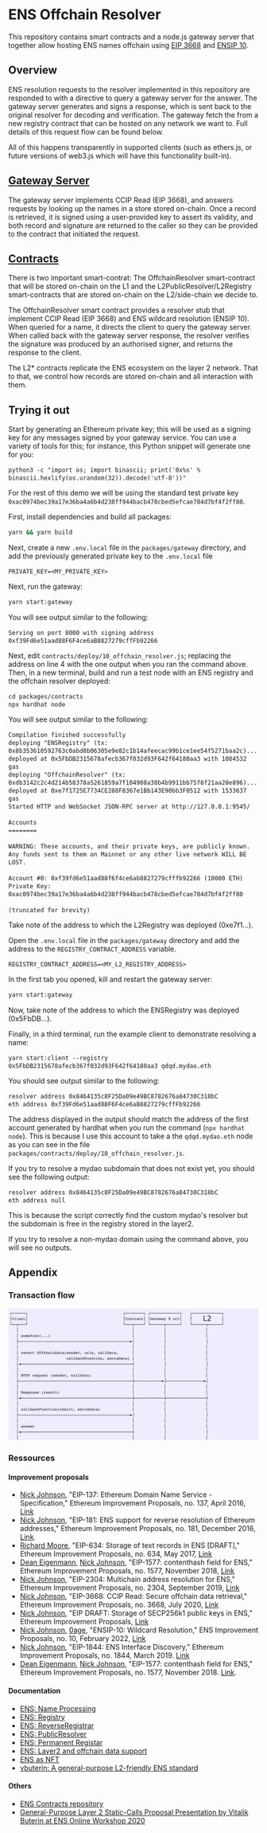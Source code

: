# ENS Offchain Resolver

This repository contains smart contracts and a node.js gateway server that together allow hosting ENS names offchain using [EIP 3668](https://eips.ethereum.org/EIPS/eip-3668) and [ENSIP 10](https://docs.ens.domains/ens-improvement-proposals/ensip-10-wildcard-resolution).

## Overview

ENS resolution requests to the resolver implemented in this repository are responded to with a directive to query a gateway server for the answer. The gateway server generates and signs a response, which is sent back to the original resolver for decoding and verification. The gateway fetch the from a new registry contract that can be hosted on any network we want to. Full details of this request flow can be found below.

All of this happens transparently in supported clients (such as ethers.js, or future versions of web3.js which will have this functionality built-in).

## [Gateway Server](packages/gateway)

The gateway server implements CCIP Read (EIP 3668), and answers requests by looking up the names in a store stored on-chain. Once a record is retrieved, it is signed using a user-provided key to assert its validity, and both record and signature are returned to the caller so they can be provided to the contract that initiated the request.

## [Contracts](packages/contracts)

There is two important smart-contrat: The OffchainResolver smart-contract that will be stored on-chain on the L1 and the L2PublicResolver/L2Registry smart-contracts that are stored on-chain on the L2/side-chain we decide to.

The OffchainResolver smart contract provides a resolver stub that implement CCIP Read (EIP 3668) and ENS wildcard resolution (ENSIP 10). When queried for a name, it directs the client to query the gateway server. When called back with the gateway server response, the resolver verifies the signature was produced by an authorised signer, and returns the response to the client.

The L2* contracts replicate the ENS ecosystem on the layer 2 network. That to that, we control how records are stored on-chain and all interaction with them.

## Trying it out

Start by generating an Ethereum private key; this will be used as a signing key for any messages signed by your gateway service. You can use a variety of tools for this; for instance, this Python snippet will generate one for you:

```
python3 -c "import os; import binascii; print('0x%s' % binascii.hexlify(os.urandom(32)).decode('utf-8'))"
```

For the rest of this demo we will be using the standard test private key `0xac0974bec39a17e36ba4a6b4d238ff944bacb478cbed5efcae784d7bf4f2ff80`.

First, install dependencies and build all packages:

```bash
yarn && yarn build
```

Next, create a new `.env.local` file in the `packages/gateway` directory, and add the previously generated private key to the `.env.local` file

```
PRIVATE_KEY=<MY_PRIVATE_KEY>
```

Next, run the gateway:

```bash
yarn start:gateway
```

You will see output similar to the following:
```
Serving on port 8000 with signing address 0xf39Fd6e51aad88F6F4ce6aB8827279cffFb92266
```

Next, edit `contracts/deploy/10_offchain_resolver.js`; replacing the address on line 4 with the one output when you ran the command above. Then, in a new terminal, build and run a test node with an ENS registry and the offchain resolver deployed:

```
cd packages/contracts
npx hardhat node
```

You will see output similar to the following:

```
Compilation finished successfully
deploying "ENSRegistry" (tx: 0x8b353610592763c0abd8b06305e9e82c1b14afeecac99b1ce1ee54f5271baa2c)...: deployed at 0x5FbDB2315678afecb367f032d93F642f64180aa3 with 1084532 gas
deploying "OffchainResolver" (tx: 0xdb3142c2c4d214b58378a5261859a7f104908a38b4b9911bb75f8f21aa28e896)...: deployed at 0xe7f1725E7734CE288F8367e1Bb143E90bb3F0512 with 1533637 gas
Started HTTP and WebSocket JSON-RPC server at http://127.0.0.1:9545/

Accounts
========

WARNING: These accounts, and their private keys, are publicly known.
Any funds sent to them on Mainnet or any other live network WILL BE LOST.

Account #0: 0xf39fd6e51aad88f6f4ce6ab8827279cfffb92266 (10000 ETH)
Private Key: 0xac0974bec39a17e36ba4a6b4d238ff944bacb478cbed5efcae784d7bf4f2ff80

(truncated for brevity)
```

Take note of the address to which the L2Registry was deployed (0xe7f1...).

Open the `.env.local` file in the `packages/gateway` directory and add the address to the `REGISTRY_CONTRACT_ADDRESS` variable.

```
REGISTRY_CONTRACT_ADDRESS=<MY_L2_REGISTRY_ADDRESS>
```

In the first tab you opened, kill and restart the gateway server:

```bash
yarn start:gateway
```

Now, take note of the address to which the ENSRegistry was deployed (0x5FbDB...).

Finally, in a third terminal, run the example client to demonstrate resolving a name:

```
yarn start:client --registry 0x5FbDB2315678afecb367f032d93F642f64180aa3 qdqd.mydao.eth
```

You should see output similar to the following:

```
resolver address 0x8464135c8F25Da09e49BC8782676a84730C318bC
eth address 0xf39Fd6e51aad88F6F4ce6aB8827279cffFb92266
```

The address displayed in the output should match the address of the first account generated by hardhat when you run the command (`npx hardhat node`). This is because I use this account to take a the `qdqd.mydao.eth` node as you can see in the file `packages/contracts/deploy/10_offchain_resolver.js`.

If you try to resolve a mydao subdomain that does not exist yet, you should see the following output:

```
resolver address 0x8464135c8F25Da09e49BC8782676a84730C318bC
eth address null
```

This is because the script correctly find the custom mydao's resolver but the subdomain is free in the registry stored in the layer2.

If you try to resolve a non-mydao domain using the command above, you will see no outputs.

## Appendix

### Transaction flow

![l2-request-flow](./assets/l2-request-flow.png)

### Ressources

#### Improvement proposals

- [Nick Johnson](https://github.com/arachnid), "EIP-137: Ethereum Domain Name Service - Specification," Ethereum Improvement Proposals, no. 137, April 2016, [Link](https://eips.ethereum.org/EIPS/eip-137)
- [Nick Johnson](https://github.com/arachnid), "EIP-181: ENS support for reverse resolution of Ethereum addresses," Ethereum Improvement Proposals, no. 181, December 2016, [Link](https://eips.ethereum.org/EIPS/eip-181).
- [Richard Moore](https://github.com/ricmoo), "EIP-634: Storage of text records in ENS [DRAFT]," Ethereum Improvement Proposals, no. 634, May 2017, [Link](https://eips.ethereum.org/EIPS/eip-634)
- [Dean Eigenmann](https://github.com/arachnid), [Nick Johnson](https://github.com/arachnid), "EIP-1577: contenthash field for ENS," Ethereum Improvement Proposals, no. 1577, November 2018, [Link](https://eips.ethereum.org/EIPS/eip-1577)
- [Nick Johnson](https://github.com/arachnid), "EIP-2304: Multichain address resolution for ENS," Ethereum Improvement Proposals, no. 2304, September 2019, [Link](https://eips.ethereum.org/EIPS/eip-2304)
- [Nick Johnson](https://github.com/arachnid), "EIP-3668: CCIP Read: Secure offchain data retrieval," Ethereum Improvement Proposals, no. 3668, July 2020, [Link](https://eips.ethereum.org/EIPS/eip-3668)
- [Nick Johnson](https://github.com/arachnid), "EIP DRAFT: Storage of SECP256k1 public keys in ENS," Ethereum Improvement Proposals, [Link](https://github.com/Arachnid/EIPs/blob/56cce2377d4b1f38632315a6aa71ac980202f9cf/EIPS/eip-draft-ens-public-keys.md)
- [Nick Johnson](https://github.com/arachnid), [0age](https://github.com/0age), "ENSIP-10: Wildcard Resolution," ENS Improvement Proposals, no. 10, February 2022, [Link](https://docs.ens.domains/ens-improvement-proposals/ensip-10-wildcard-resolution)
- [Nick Johnson](https://github.com/arachnid), "EIP-1844: ENS Interface Discovery," Ethereum Improvement Proposals, no. 1844, March 2019. [Link](https://eips.ethereum.org/EIPS/eip-1844)
- [Dean Eigenmann](mailto:dean@ens.domains), [Nick Johnson](mailto:nick@ens.domains), "EIP-1577: contenthash field for ENS," Ethereum Improvement Proposals, no. 1577, November 2018. [Link](https://eips.ethereum.org/EIPS/eip-1577).

#### Documentation

- [ENS: Name Processing](https://docs.ens.domains/contract-api-reference/name-processing)
- [ENS: Registry](https://docs.ens.domains/contract-api-reference/ens)
- [ENS: ReverseRegistrar](https://docs.ens.domains/contract-api-reference/reverseregistrar)
- [ENS: PublicResolver](https://docs.ens.domains/contract-api-reference/publicresolver)
- [ENS: Permanent Registar](https://docs.ens.domains/contract-api-reference/.eth-permanent-registrar)
- [ENS: Layer2 and offchain data support](https://docs.ens.domains/dapp-developer-guide/ens-l2-offchain)
- [ENS as NFT](https://docs.ens.domains/dapp-developer-guide/ens-as-nft#metadata)
- [vbuterin: A general-purpose L2-friendly ENS standard](https://ethereum-magicians.org/t/a-general-purpose-l2-friendly-ens-standard/4591)

#### Others

- [ENS Contracts repository](https://github.com/ensdomains/ens-contracts)
- [General-Purpose Layer 2 Static-Calls Proposal Presentation by Vitalik Buterin at ENS Online Workshop 2020](https://www.youtube.com/watch?v=65z_j4n8mTk)